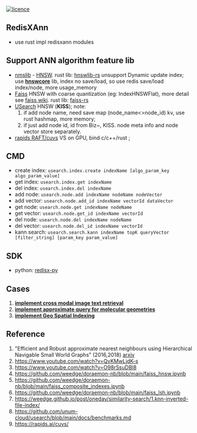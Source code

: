 [![licence](https://img.shields.io/github/license/weedge/redisxann.svg)](https://github.com/weedge/redisxann/blob/main/LICENSE)

## RedisXAnn
- use rust impl redisxann modules  

## Support ANN algorithm feature lib
* [nmslib](https://github.com/nmslib) - [HNSW](https://github.com/nmslib/hnswlib). rust lib: [hnswlib-rs](https://github.com/jean-pierreBoth/hnswlib-rs) unsupport Dynamic update index; use [**hnswcore**](./rust/hnsw/hnswcore/) lib, index no save/load, so use redis save/load index/node, more usage_memory
* [Faiss](https://github.com/facebookresearch/faiss) HNSW with coarse quantization (eg: IndexHNSWFlat), more detail see [faiss wiki](https://github.com/facebookresearch/faiss/wiki).  rust lib: [faiss-rs](https://github.com/Enet4/faiss-rs)
* [USearch](https://github.com/unum-cloud/usearch) HNSW (**KISS**); 
  note: 
  1. if add node name, need save map (node_name<>node_id) kv, use rust hashmap, more memory; 
  2. if just add node id, id from Biz~, KISS. node meta info and node vector store separately.
* [rapids RAFT/cuvs](https://github.com/rapidsai/cuvs) VS on GPU, bind c/c++/rust ; 

## CMD
- create index: `usearch.index.create indexName [algo_param_key algo_param_value]`
- get index: `usearch.index.get indexName`
- del index: `usearch.index.del indexName`
- add node: `usearch.node.add indexName nodeName nodeVector`
- add vector: `usearch.node.add_id indexName vectorId dataVector`
- get node: `usearch.node.get indexName nodeName`
- get vector: `usearch.node.get_id indexName vectorId`
- del node: `usearch.node.del indexName nodeName`
- del vector: `usearch.node.del_id indexName vectorId`
- kann search: `usearch.search.kann indexName topK queryVector [filter_string] [param_key param_value]`

## SDK
- python: [redisx-py](https://github.com/weedge/redisx-py)

## Cases
1. [**implement cross modal image text retrieval**](https://github.com/weedge/doraemon-nb/blob/main/redisxann_usearch_implement_cross_modal_image_text_retrieval.ipynb)
2. [**implement approximate query for molecular geometries**](https://github.com/weedge/doraemon-nb/blob/main/redisxann_usearch_implement_approximate_query_for_molecular_geometries.ipynb)
3. [**implement Geo Spatial Indexing**](https://github.com/weedge/doraemon-nb/blob/main/redisxann_usearch_implement_Geo_Spatial_Indexing.ipynb)

## Reference
1. "Efficient and Robust approximate nearest neighbours using Hierarchical Navigable Small World Graphs" (2016,2018) [arxiv](https://arxiv.org/abs/1603.09320)
2. https://www.youtube.com/watch?v=QvKMwLjdK-s
3. https://www.youtube.com/watch?v=O98rSsuDBl8
4. https://github.com/weedge/doraemon-nb/blob/main/faiss_hnsw.ipynb
5. https://github.com/weedge/doraemon-nb/blob/main/faiss_composite_indexes.ipynb
6. https://github.com/weedge/doraemon-nb/blob/main/faiss_lsh.ipynb
7. https://weedge.github.io/post/oneday/similarity-search/1.knn-inverted-file-index/
8. https://github.com/unum-cloud/usearch/blob/main/docs/benchmarks.md
9. https://rapids.ai/cuvs/
